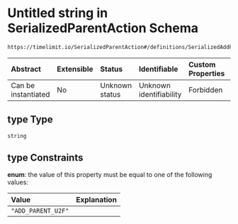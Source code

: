 # Untitled string in SerializedParentAction Schema

```txt
https://timelimit.io/SerializedParentAction#/definitions/SerializedAddParentU2fKeyAction/properties/type
```



| Abstract            | Extensible | Status         | Identifiable            | Custom Properties | Additional Properties | Access Restrictions | Defined In                                                                                        |
| :------------------ | :--------- | :------------- | :---------------------- | :---------------- | :-------------------- | :------------------ | :------------------------------------------------------------------------------------------------ |
| Can be instantiated | No         | Unknown status | Unknown identifiability | Forbidden         | Allowed               | none                | [SerializedParentAction.schema.json\*](SerializedParentAction.schema.json "open original schema") |

## type Type

`string`

## type Constraints

**enum**: the value of this property must be equal to one of the following values:

| Value              | Explanation |
| :----------------- | :---------- |
| `"ADD_PARENT_U2F"` |             |
